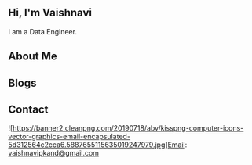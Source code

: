 ## Hi, I'm Vaishnavi

I am a Data Engineer.

## About Me



## Blogs


## Contact

![https://banner2.cleanpng.com/20190718/abv/kisspng-computer-icons-vector-graphics-email-encapsulated-5d312564c2cca6.5887655115635019247979.jpg]Email: vaishnavipkand@gmail.com
